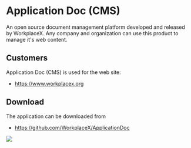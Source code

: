 # Application Doc (CMS)
An open source document management platform developed and released by WorkplaceX. Any company and organization can use this product to manage it's web content.

## Customers
Application Doc (CMS) is used for the web site:
* https://www.workplacex.org

## Download
The application can be downloaded from
* https://github.com/WorkplaceX/ApplicationDoc

![](/assets/application-doc-cms.jpg)